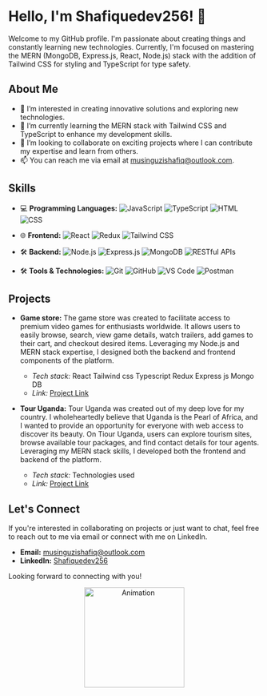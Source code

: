 # Hello, I'm Shafiquedev256! 👋

Welcome to my GitHub profile. I'm passionate about creating things and constantly learning new technologies. Currently, I'm focused on mastering the MERN (MongoDB, Express.js, React, Node.js) stack with the addition of Tailwind CSS for styling and TypeScript for type safety.

## About Me

- 👀 I’m interested in creating innovative solutions and exploring new technologies.
- 🌱 I’m currently learning the MERN stack with Tailwind CSS and TypeScript to enhance my development skills.
- 💞️ I’m looking to collaborate on exciting projects where I can contribute my expertise and learn from others.
- 📫 You can reach me via email at [musinguzishafiq@outlook.com](mailto:musinguzishafiq@outlook.com).

## Skills

- 💻 **Programming Languages:** 
  ![JavaScript](https://img.shields.io/badge/-JavaScript-F7DF1E?logo=javascript&logoColor=black&style=flat)
  ![TypeScript](https://img.shields.io/badge/-TypeScript-007ACC?logo=typescript&logoColor=white&style=flat)
  ![HTML](https://img.shields.io/badge/-HTML5-E34F26?logo=html5&logoColor=white&style=flat)
  ![CSS](https://img.shields.io/badge/-CSS3-1572B6?logo=css3&logoColor=white&style=flat)

- 🌐 **Frontend:** 
  ![React](https://img.shields.io/badge/-React-61DAFB?logo=react&logoColor=black&style=flat)
  ![Redux](https://img.shields.io/badge/-Redux-764ABC?logo=redux&logoColor=white&style=flat)
  ![Tailwind CSS](https://img.shields.io/badge/-Tailwind_CSS-38B2AC?logo=tailwind-css&logoColor=white&style=flat)

- 🛠️ **Backend:** 
  ![Node.js](https://img.shields.io/badge/-Node.js-339933?logo=node.js&logoColor=white&style=flat)
  ![Express.js](https://img.shields.io/badge/-Express.js-000000?logo=express&logoColor=white&style=flat)
  ![MongoDB](https://img.shields.io/badge/-MongoDB-47A248?logo=mongodb&logoColor=white&style=flat)
  ![RESTful APIs](https://img.shields.io/badge/-RESTful_APIs-000000?style=flat)

- 🛠️ **Tools & Technologies:** 
  ![Git](https://img.shields.io/badge/-Git-F05032?logo=git&logoColor=white&style=flat)
  ![GitHub](https://img.shields.io/badge/-GitHub-181717?logo=github&logoColor=white&style=flat)
  ![VS Code](https://img.shields.io/badge/-VS_Code-007ACC?logo=visual-studio-code&logoColor=white&style=flat)
  ![Postman](https://img.shields.io/badge/-Postman-FF6C37?logo=postman&logoColor=white&style=flat)

## Projects

- **Game store:** The game store was created to facilitate access to premium video games for enthusiasts worldwide. It allows users to easily browse, search, view game details, watch trailers, add games to their cart, and checkout desired items. Leveraging my Node.js and MERN stack expertise, I designed both the backend and frontend components of the platform.
  - _Tech stack:_  React
Tailwind css
Typescript
Redux
Express js
Mongo DB
  - _Link:_ [Project Link](https://games-store-sandy.vercel.app/)
  
- **Tour Uganda:** Tour Uganda was created out of my deep love for my country. I wholeheartedly believe that Uganda is the Pearl of Africa, and I wanted to provide an opportunity for everyone with web access to discover its beauty. On Tiour Uganda, users can explore tourism sites, browse available tour packages, and find contact details for tour agents. Leveraging my MERN stack skills, I developed both the frontend and backend of the platform.
  - _Tech stack:_ Technologies used
  - _Link:_ [Project Link](https://tour-ug.vercel.app/)
  
## Let's Connect

If you're interested in collaborating on projects or just want to chat, feel free to reach out to me via email or connect with me on LinkedIn.

- **Email:** [musinguzishafiq@outlook.com](mailto:musinguzishafiq@outlook.com)
- **LinkedIn:** [Shafiquedev256](https://www.linkedin.com/in/musinguzi-shafiq-ug?trk=contact-info)

Looking forward to connecting with you!

<div align="center">
  <img src="https://media.giphy.com/media/ZVik7pBtu9dNS/giphy.gif" alt="Animation" width="200"/>
</div>
